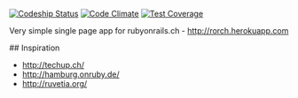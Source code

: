 [![Codeship Status](https://codeship.com/projects/4730d8a0-d48e-0132-258f-623d5159f317/status?branch=master)](https://codeship.com/projects/77818) [![Code Climate](https://codeclimate.com/github/rubyonrails-ch/ror_ch/badges/gpa.svg)](https://codeclimate.com/github/rubyonrails-ch/ror_ch) [![Test Coverage](https://codeclimate.com/github/rubyonrails-ch/ror_ch/badges/coverage.svg)](https://codeclimate.com/github/rubyonrails-ch/ror_ch/coverage)


Very simple single page app for rubyonrails.ch - http://rorch.herokuapp.com


## Inspiration

* http://techup.ch/
* http://hamburg.onruby.de/
* http://ruvetia.org/
